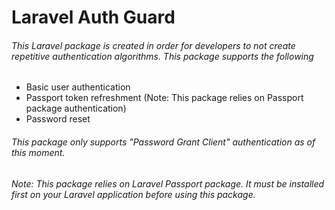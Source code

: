 # Laravel Auth Guard
###### This Laravel package is created in order for developers to not create repetitive authentication algorithms. This package supports the following
- Basic user authentication
- Passport token refreshment (Note: This package relies on Passport package authentication)
- Password reset

###### This package only supports "Password Grant Client" authentication as of this moment.

###### Note: This package relies on Laravel Passport package. It must be installed first on your Laravel application before using this package.